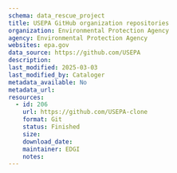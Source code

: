 ```yaml
---
schema: data_rescue_project 
title: USEPA GitHub organization repositories
organization: Environmental Protection Agency
agency: Environmental Protection Agency
websites: epa.gov
data_source: https://github.com/USEPA
description: 
last_modified: 2025-03-03
last_modified_by: Cataloger
metadata_available: No
metadata_url: 
resources:
  - id: 206
    url: https://github.com/USEPA-clone
    format: Git
    status: Finished
    size: 
    download_date: 
    maintainer: EDGI
    notes: 
---
```

